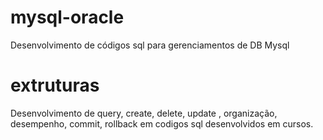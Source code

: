 # mysql-oracle
Desenvolvimento de códigos sql para gerenciamentos de DB Mysql

# extruturas
Desenvolvimento de query, create, delete, update , organização, desempenho, commit, rollback em codigos sql desenvolvidos em cursos.